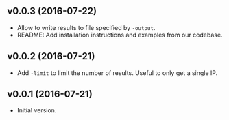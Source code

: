 ## v0.0.3 (2016-07-22)

* Allow to write results to file specified by `-output`.
* README: Add installation instructions and examples from our codebase.

## v0.0.2 (2016-07-21)

* Add `-limit` to limit the number of results. Useful to only get a single IP.

## v0.0.1 (2016-07-21)

* Initial version.
